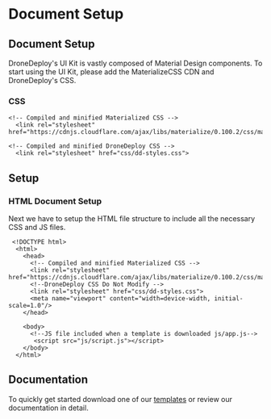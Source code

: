 # Document Setup

## Document Setup

DroneDeploy's UI Kit is vastly composed of Material Design components. To start using the UI Kit, please add the MaterializeCSS CDN and DroneDeploy's CSS.

### CSS

```
<!-- Compiled and minified Materialized CSS -->
  <link rel="stylesheet" href="https://cdnjs.cloudflare.com/ajax/libs/materialize/0.100.2/css/materialize.min.css">

<!-- Compiled and minified DroneDeploy CSS -->
  <link rel="stylesheet" href="css/dd-styles.css">
```

## Setup

### HTML Document Setup

Next we have to setup the HTML file structure to include all the necessary CSS and JS files.

```
 <!DOCTYPE html>
  <html>
    <head>
      <!-- Compiled and minified Materialized CSS -->
      <link rel="stylesheet" href="https://cdnjs.cloudflare.com/ajax/libs/materialize/0.100.2/css/materialize.min.css">
      <!--DroneDeploy CSS Do Not Modify -->
      <link rel="stylesheet" href="css/dd-styles.css">
      <meta name="viewport" content="width=device-width, initial-scale=1.0"/>
    </head>

    <body>
      <!--JS file included when a template is downloaded js/app.js-->
       <script src="js/script.js"></script>
    </body>
  </html>
```

## Documentation

To quickly get started download one of our [templates](template.md) or review our documentation in detail.
